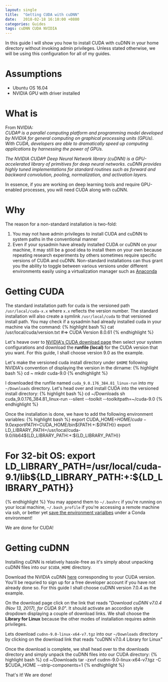 ```yaml
---
layout: single
title:  "Getting CUDA with cuDNN"
date:   2018-02-18 16:10:00 +0800
categories: Guides
tags: cuDNN CUDA NVIDIA
---
```

In this guide I will show you how to install CUDA with cuDNN in your home
directory without invoking admin privileges. Unless stated otherwise, we
will be using this configuration for all of my guides.

# Assumptions
* Ubuntu OS 16.04
* NVIDIA GPU with driver installed

# What is
From NVIDIA:  
*CUDA® is a parallel computing platform and programming model developed by
NVIDIA for general computing on graphical processing units (GPUs). With CUDA,
developers are able to dramatically speed up computing applications by
harnessing the power of GPUs.*

*The NVIDIA CUDA® Deep Neural Network library (cuDNN) is a GPU-accelerated
library of primitives for deep neural networks. cuDNN provides highly tuned
implementations for standard routines such as forward and backward convolution,
pooling, normalization, and activation layers.*

In essence, if you are working on deep learning tools and require
GPU-enabled processes, you will need CUDA along with cuDNN.

# Why
The reason for a non-standard installation is two-fold:
1. You may not have admin privileges to install CUDA and cuDNN to system paths
in the conventional manner
2. Even if your sysadmin have already installed CUDA or cuDNN on your machine,
it may still be a good idea to install them on your own because repeating
research experiments by others sometimes require specific versions of CUDA and
cuDNN. Non-standard installations can thus grant you the ability to toggle
between various versions under different environments easily using a
virtualization manager such as [Anaconda][anaconda]

# Getting CUDA
The standard installation path for cuda is the versioned path
`/usr/local/cuda-x.x` where `x.x` reflects the version number. The standard
installation will also create a symlink `/usr/local/cuda` to that versioned
install path. You may check if a sysadmin had already installed cuda in your
machine via the command:
{% highlight bash %}
cat /usr/local/cuda/version.txt
#=> CUDA Version 8.0.61
{% endhighlight %}

Let's heave over to [NVIDIA's CUDA download page][download-cuda]
then select your system configurations and download the **runfile (local)** for
the CUDA version that you want. For this guide, I shall choose version 9.0
as the example.

Let's make the versioned cuda install directory under `$HOME` following
NVIDIA's convention of displaying the version in the dirname:
{% highlight bash %}
cd ~
mkdir cuda-9.0
{% endhighlight %}

I downloaded the runfile named `cuda_9.0.176_384.81_linux-run` into my
`~/Downloads` directory. Let's head over and install CUDA into the
versioned install directory:
{% highlight bash %}
cd ~/Downloads
sh cuda_9.0.176_384.81_linux-run --silent --toolkit --toolkitpath=~/cuda-9.0
{% endhighlight %}

Once the installation is done, we have to add the following environment
variables:
{% highlight bash %}
export CUDA_HOME=$HOME/cuda-9.0
export PATH=$CUDA_HOME/bin${PATH:+:${PATH}}
export LD_LIBRARY_PATH=/usr/local/cuda-9.0/lib64${LD_LIBRARY_PATH:+:${LD_LIBRARY_PATH}}
# For 32-bit OS: export LD_LIBRARY_PATH=/usr/local/cuda-9.1/lib${LD_LIBRARY_PATH:+:${LD_LIBRARY_PATH}}
{% endhighlight %}
You may append them to `~/.bashrc` if you're running on your local machine,
`~/.bash_profile` if you're accessing a remote machine via ssh, or better
yet [save the environment varialbes][manage-environments] under a Conda environment!

We are done for CUDA!

# Getting cuDNN
Installing cuDNN is relatively hassle-free as it's simply about unpacking
cuDNN files into our `$CUDA_HOME` directory.

Download the NVIDIA cuDNN [here][download-cuDNN] corresponding to your CUDA
version. You'll be requried to sign up for a free developer account if you have
not already done so. For this guide I shall choose cuDNN version 7.0.4 as the
example.

On the download page click on the link that reads
"*Download cuDNN v7.0.4 (Nov 13, 2017), for CUDA 9.0*". It should activate an
accordion style dropdown displaying a couple of download links. We shall choose
the **Library for Linux** because the other modes of installation requires
admin privileges.

Lets download `cudnn-9.0-linux-x64-v7.tgz` into our `~/Downloads` directory
by clicking on the download link that reads "cuDNN v7.0.4 Library for Linux"

Once the download is complete, we shall head over to the downloads directory
and simply unpack the cuDNN files into our CUDA directory:
{% highlight bash %}
cd ~/Downloads
tar -zxvf cudnn-9.0-linux-x64-v7.tgz -C $CUDA_HOME --strip-components=1
{% endhighlight %}

That's it! We are done!

[anaconda]: https://anaconda.org/
[download-cuda]: https://developer.nvidia.com/cuda-downloads
[manage-environments]: https://conda.io/docs/user-guide/tasks/manage-environments.html#saving-environment-variables
[download-cuDNN]: https://developer.nvidia.com/cudnn

